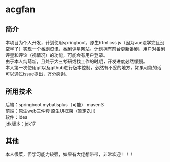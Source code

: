 # acgfan
## 简介
本项目为个人开发，计划使用springboot，原生html css js（因为vue没学完且没空学了）实现一个番剧资讯，番剧评星网站。计划拥有前台更新番剧，用户对番剧评星和评论（视情况）的功能，可能会有用户登录。  
由于本人纯萌新，且处于大三考研或找工作的时期，开发进度必然缓慢。  
本人第一次使用git以及github进行版本控制，必然有不妥的地方，如果可能的话可以通过issue提出，万分感谢。
## 所用技术
后端：springboot mybatisplus（可能） maven3  
前端：原生web三件套 原生UI框架（暂定ZUI）  
软件：idea   
jdk版本：jdk17
## 其他
本人很菜，但学习能力较强，如果有大佬想带带，非常欢迎！！！
